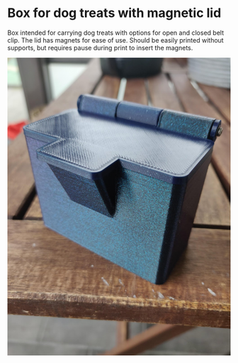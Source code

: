 # Box for dog treats with magnetic lid

Box intended for carrying dog treats with options for open and closed belt clip. The lid has magnets for ease of use. Should be easily printed without supports, but requires pause during print to insert the magnets.

![Photo of dog treat box](https://raw.githubusercontent.com/funkyfourier/dogtreatbox/refs/heads/newclip/release/v1/pics/Box01.jpg)